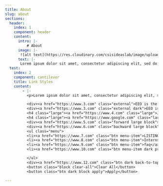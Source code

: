 ```yaml
---
title: About
slug: about
sections:
  header:
    index: 1
    component: header
    content:
      intro: |-
          # About
      image: |-
       ![alt text](https://res.cloudinary.com/csisideaslab/image/upload/v1541004113/on-the-radar/GettyImages-1054021808.jpg "Sample")
      text: |-
       Lorem ipsum dolor sit amet, consectetur adipiscing elit, sed do eiusmod tempor incididunt ut labore et dolore magna aliqua. Ut enim ad minim veniam, quis nostrud exercitation ullamco laboris nisi ut <a href="https://www.1.com">Link link link</a> aliquip ex ea commodo consequat. Duis aute irure dolor in reprehenderit in voluptate velit esse cillum dolore eu fugiat nulla pariatur. Excepteur sint occaecat cupidatat non proident, sunt in culpa qui officia deserunt mollit anim id est laborum.
  test:
    index: 2
    component: cantilever
    title: Link Styles
    content:
        - |-
          <p>Lorem ipsum dolor sit amet, consectetur adipiscing elit, sed do eiusmod tempor incididunt ut labore et dolore magna aliqua. Ut enim ad minim veniam, quis nostrud exercitation ullamco laboris nisi ut <a href="https://www.1.com">Link link link</a> aliquip ex ea commodo consequat. Duis aute irure dolor in reprehenderit in voluptate velit esse cillum dolore eu fugiat nulla pariatur. Excepteur sint occaecat cupidatat non proident, sunt in culpa qui officia deserunt mollit anim id est laborum. <a href="https://www.2.com" class="external">EEO is the Law</a></p>

          <div><a href="https://www.3.com" class="external">EEO is the Law</a></div>
          <div><a href="https://www.3.com" class="external dark">EEO is the Law</a></div>
          <h4 class="large"><a href="https://www.4.com" class="large">Job Job Job</a></h4>
          <h4 class="large"><a href="https://www.google.com" class="large">Visited Job Job</a></h4>
          <div><a href="https://www.5.com" class="forward large block">Action</a></div>
          <div><a href="https://www.6.com" class="backward large block">Back</a></div>
          <ul class="menu">
          <li><a href="https://www.7.com" class="btn menu-item">LISTINGS</a></li>
          <li><a href="https://www.8.com" class="btn menu-item">Internships</a></li>
          <li><a href="https://www.9.com" class="btn menu-item">faq</a></li>
          <li><a href="https://www.10.com" class="btn menu-item dark profile">My profile</a></li>

          </ul>
          <div><a href="https://www.12.com" class="btn dark back-to-top"></a></div>
          <button class="block clear-all">Clear All</button>
          <button class="btn dark block apply">Apply</button>

---
```

